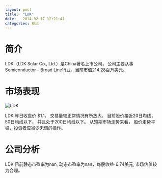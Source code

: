 ```yaml
---
layout: post
title:  "LDK"
date:   2014-02-17 12:21:41
categories: 观点
---
```


# 简介
LDK（LDK Solar Co., Ltd.）是China著名上市公司，
公司主要从事Semiconductor - Broad Line行业，当前市值214.28百万美元。

# 市场表现

![LDK](http://finviz.com/chart.ashx?t=LDK&ty=c&ta=1&p=d&s=l)

LDK 昨日收盘价 $1.1，
交易量较正常情况有所放大。
目前股价接近20日均线，
50日均线以下，
并且处于200日均线以下。
从短期市场走势来看，
股价走势平稳，投资者应减少无谓的操作。

# 公司分析
LDK 目前静态市盈率为nan, 动态市盈率为nan，每股收益-6.74美元,
市场估值较为合理。
